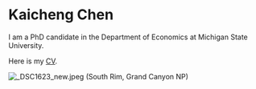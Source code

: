 # Kaicheng Chen

I am a PhD candidate in the Department of Economics at Michigan State University. 

Here is my [CV](https://1drv.ms/b/s!As9etY_MNIYYgTc2wkXNzi44G_UA?e=iZ63Zg).

![_DSC1623_new.jpeg](https://s2.loli.net/2023/07/31/awKQphHs2eBm6Dd.jpg)
(South Rim, Grand Canyon NP)

